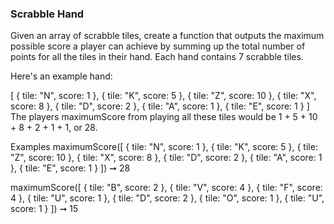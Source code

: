 ### Scrabble Hand

Given an array of scrabble tiles, create a function that outputs the maximum possible score a player can achieve by summing up the total number of points for all the tiles in their hand. Each hand contains 7 scrabble tiles.

Here's an example hand:

[
{ tile: "N", score: 1 },
{ tile: "K", score: 5 },
{ tile: "Z", score: 10 },
{ tile: "X", score: 8 },
{ tile: "D", score: 2 },
{ tile: "A", score: 1 },
{ tile: "E", score: 1 }
]
The players maximumScore from playing all these tiles would be 1 + 5 + 10 + 8 + 2 + 1 + 1, or 28.

Examples
maximumScore([
{ tile: "N", score: 1 },
{ tile: "K", score: 5 },
{ tile: "Z", score: 10 },
{ tile: "X", score: 8 },
{ tile: "D", score: 2 },
{ tile: "A", score: 1 },
{ tile: "E", score: 1 }
]) ➞ 28

maximumScore([
{ tile: "B", score: 2 },
{ tile: "V", score: 4 },
{ tile: "F", score: 4 },
{ tile: "U", score: 1 },
{ tile: "D", score: 2 },
{ tile: "O", score: 1 },
{ tile: "U", score: 1 }
]) ➞ 15
